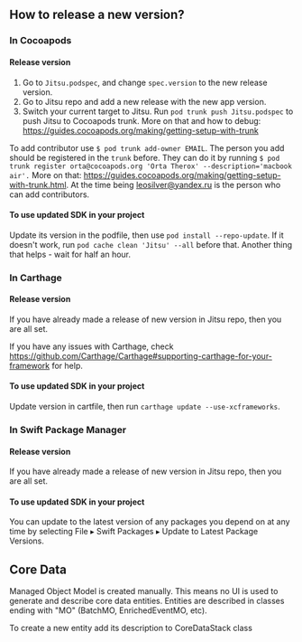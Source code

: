 ## How to release a new version?


### In Cocoapods

#### Release version
1) Go to  `Jitsu.podspec`, and change `spec.version` to the new release version.
2) Go to Jitsu repo and add a new release with the new app version. 
3) Switch your current target to Jitsu. Run `pod trunk push Jitsu.podspec` to push Jitsu to Cocoapods trunk.
More on that and how to debug: https://guides.cocoapods.org/making/getting-setup-with-trunk

To add contributor use `$ pod trunk add-owner EMAIL`. The person you add should be registered in the `trunk` before. They can do it by running `$ pod trunk register orta@cocoapods.org 'Orta Therox' --description='macbook air'.` More on that: https://guides.cocoapods.org/making/getting-setup-with-trunk.html.
At the time being leosilver@yandex.ru is the person who can add contributors.

#### To use updated SDK in your project
Update its version in the podfile, then use `pod install --repo-update`.
If it doesn't work, run `pod cache clean 'Jitsu' --all` before that. Another thing that helps - wait for half an hour. 

### In Carthage

#### Release version
If you have already made a release of new version in Jitsu repo, then you are all set.

If you have any issues with Carthage, check https://github.com/Carthage/Carthage#supporting-carthage-for-your-framework for help.

#### To use updated SDK in your project
Update version in cartfile, then run `carthage update --use-xcframeworks`.


### In Swift Package Manager

#### Release version
If you have already made a release of new version in Jitsu repo, then you are all set.

#### To use updated SDK in your project
You can update to the latest version of any packages you depend on at any time by selecting File ▸ Swift Packages ▸ Update to Latest Package Versions.



## Core Data
Managed Object Model is created manually. This means no UI is used to generate and describe core data entities. 
Entities are described in classes ending with "MO" (BatchMO, EnrichedEventMO, etc).

To create a new entity add its description to CoreDataStack class



